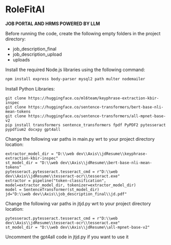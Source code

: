 # RoleFitAI

**JOB PORTAL AND HRMS POWERED BY LLM**

Before running the code, create the following empty folders in the project directory:

- job_description_final
- job_description_upload
- uploads

Install the required Node.js libraries using the following command:

```bash
npm install express body-parser mysql2 path multer nodemailer
```

Install Python Libraries:
```
git clone https://huggingface.co/ml6team/keyphrase-extraction-kbir-inspec
git clone https://huggingface.co/sentence-transformers/bert-base-nli-mean-tokens
git clone https://huggingface.co/sentence-transformers/all-mpnet-base-v2
pip install transformers sentence_transformers fpdf PyPDF2 pytesseract pypdfium2 docxpy gpt4all
```


Change the following var paths in main.py wrt to your project directory location:
```
extractor_model_dir = "D:\\web dev\\Axis\\jdResume\\keyphrase-extraction-kbir-inspec"
st_model_dir = "D:\\web dev\\Axis\\jdResume\\bert-base-nli-mean-tokens"
pytesseract.pytesseract.tesseract_cmd = r"D:\\web dev\\Axis\\jdResume\\tesseract-ocr\\tesseract.exe"
extractor = pipeline("token-classification", model=extractor_model_dir, tokenizer=extractor_model_dir)
model = SentenceTransformer(st_model_dir)
jd="D:\\web dev\\Axis\\job_description_final\\jd.pdf"
```

Change the following var paths in jtjd.py wrt to your project directory location:
```
pytesseract.pytesseract.tesseract_cmd = r"D:\\web dev\\Axis\\jdResume\\tesseract-ocr\\tesseract.exe"
st_model_dir = "D:\\web dev\\Axis\\jdResume\\all-mpnet-base-v2"
```

Uncomment the gpt4all code in jtjd.py if you want to use it 
